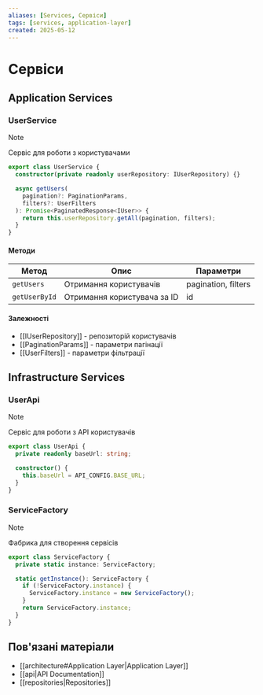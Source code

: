 ```yaml
---
aliases: [Services, Сервіси]
tags: [services, application-layer]
created: 2025-05-12
---
```


# Сервіси

## Application Services

### UserService

> [!NOTE]
> Сервіс для роботи з користувачами

```typescript
export class UserService {
  constructor(private readonly userRepository: IUserRepository) {}

  async getUsers(
    pagination?: PaginationParams,
    filters?: UserFilters
  ): Promise<PaginatedResponse<IUser>> {
    return this.userRepository.getAll(pagination, filters);
  }
}
```

#### Методи

| Метод         | Опис                        | Параметри           |
| ------------- | --------------------------- | ------------------- |
| `getUsers`    | Отримання користувачів      | pagination, filters |
| `getUserById` | Отримання користувача за ID | id                  |

#### Залежності

- [[IUserRepository]] - репозиторій користувачів
- [[PaginationParams]] - параметри пагінації
- [[UserFilters]] - параметри фільтрації

## Infrastructure Services

### UserApi

> [!NOTE]
> Сервіс для роботи з API користувачів

```typescript
export class UserApi {
  private readonly baseUrl: string;

  constructor() {
    this.baseUrl = API_CONFIG.BASE_URL;
  }
}
```

### ServiceFactory

> [!NOTE]
> Фабрика для створення сервісів

```typescript
export class ServiceFactory {
  private static instance: ServiceFactory;

  static getInstance(): ServiceFactory {
    if (!ServiceFactory.instance) {
      ServiceFactory.instance = new ServiceFactory();
    }
    return ServiceFactory.instance;
  }
}
```

## Пов'язані матеріали

- [[architecture#Application Layer|Application Layer]]
- [[api|API Documentation]]
- [[repositories|Repositories]]
